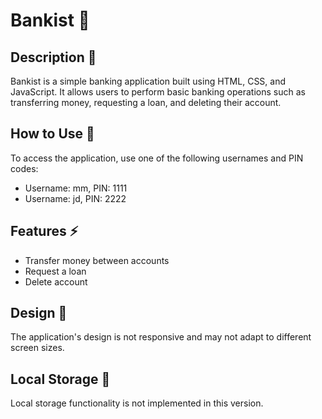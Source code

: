 # Bankist 🏦

## Description 📨

Bankist is a simple banking application built using HTML, CSS, and JavaScript. It allows users to perform basic banking operations such as transferring money, requesting a loan, and deleting their account.

## How to Use 🔑

To access the application, use one of the following usernames and PIN codes:

- Username: mm, PIN: 1111
- Username: jd, PIN: 2222

## Features ⚡️

- Transfer money between accounts
- Request a loan
- Delete account

## Design 📱

The application's design is not responsive and may not adapt to different screen sizes.

## Local Storage 🧳

Local storage functionality is not implemented in this version.
